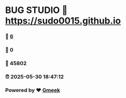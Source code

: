 # BUG STUDIO :link: https://sudo0015.github.io 
### :page_facing_up: [6](https://sudo0015.github.io/tag.html) 
### :speech_balloon: 0 
### :hibiscus: 45802 
### :alarm_clock: 2025-05-30 18:47:12 
### Powered by :heart: [Gmeek](https://github.com/Meekdai/Gmeek)
